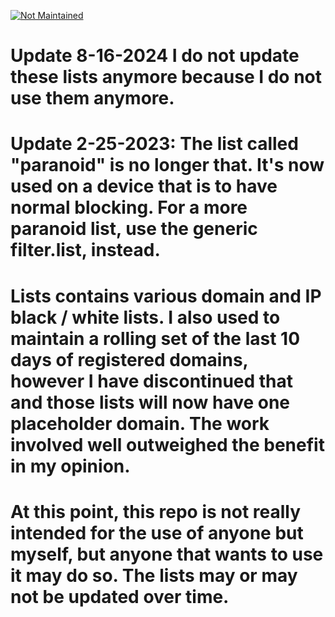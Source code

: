 [![Not Maintained](https://img.shields.io/badge/Maintenance%20Level-Abandoned-orange.svg)](https://gist.github.com/cheerfulstoic/d107229326a01ff0f333a1d3476e068d)
# Update 8-16-2024 I do not update these lists anymore because I do not use them anymore.
# Update 2-25-2023: The list called "paranoid" is no longer that.  It's now used on a device that is to have normal blocking.  For a more paranoid list, use the generic filter.list, instead.

# Lists contains various domain and IP black / white lists.  I also used to maintain a rolling set of the last 10 days of registered domains, however I have discontinued that and those lists will now have one placeholder domain.  The work involved well outweighed the benefit in my opinion.

# At this point, this repo is not really intended for the use of anyone but myself, but anyone that wants to use it may do so.  The lists may or may not be updated over time.
